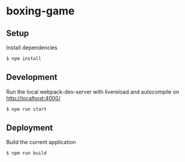 # boxing-game

## Setup

Install dependencies

```sh
$ npm install
```

## Development

Run the local webpack-dev-server with livereload and autocompile on [http://localhost:4000/](http://localhost:4000/)

```sh
$ npm run start
```

## Deployment

Build the current application

```sh
$ npm run build
```
